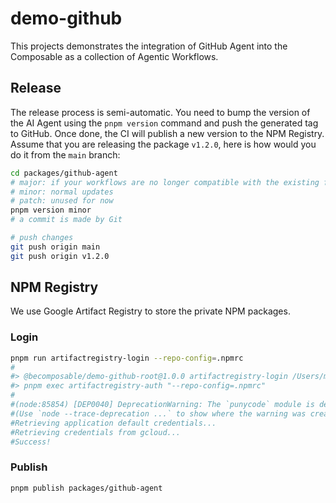 # demo-github

This projects demonstrates the integration of GitHub Agent into the Composable as a collection of Agentic Workflows.

## Release

The release process is semi-automatic. You need to bump the version of the AI Agent using the `pnpm version` command and push the generated tag to GitHub. Once done, the CI will publish a new version to the NPM Registry. Assume that you are releasing the package `v1.2.0`, here is how would you do it from the `main` branch:

```sh
cd packages/github-agent
# major: if your workflows are no longer compatible with the existing format
# minor: normal updates
# patch: unused for now
pnpm version minor
# a commit is made by Git

# push changes
git push origin main
git push origin v1.2.0
```

## NPM Registry

We use Google Artifact Registry to store the private NPM packages.

### Login

```sh
pnpm run artifactregistry-login --repo-config=.npmrc
#
#> @becomposable/demo-github-root@1.0.0 artifactregistry-login /Users/mincong/github/demo-github
#> pnpm exec artifactregistry-auth "--repo-config=.npmrc"
#
#(node:85854) [DEP0040] DeprecationWarning: The `punycode` module is deprecated. Please use a userland alternative instead.
#(Use `node --trace-deprecation ...` to show where the warning was created)
#Retrieving application default credentials...
#Retrieving credentials from gcloud...
#Success!
```

### Publish

```sh
pnpm publish packages/github-agent
```
